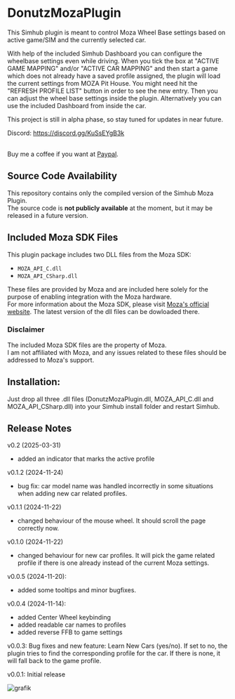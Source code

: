 # DonutzMozaPlugin

This Simhub plugin is meant to control Moza Wheel Base settings based on active game/SIM and the currently selected car.

With help of the included Simhub Dashboard you can configure the wheelbase settings even while driving. When you tick the box at "ACTIVE GAME MAPPING" and/or "ACTIVE CAR MAPPING" and then start a game which does not already have a saved profile assigned, the plugin will load the current settings from MOZA Pit House.
You might need hit the "REFRESH PROFILE LIST" button in order to see the new entry. Then you can adjust the wheel base settings inside the plugin. Alternatively you can use the included Dashboard from inside the car.

This project is still in alpha phase, so stay tuned for updates in near future.

Discord: https://discord.gg/KuSsEYgB3k

<br>Buy me a coffee if you want at [Paypal](https://paypal.me/donutz75?country.x=DE&locale.x=de_DE).

## Source Code Availability

This repository contains only the compiled version of the Simhub Moza Plugin.  
The source code is **not publicly available** at the moment, but it may be released in a future version.

## Included Moza SDK Files

This plugin package includes two DLL files from the Moza SDK:

- `MOZA_API_C.dll`
- `MOZA_API_CSharp.dll`

These files are provided by Moza and are included here solely for the purpose of enabling integration with the Moza hardware.  
For more information about the Moza SDK, please visit [Moza's official website](https://www.mozaracing.com/moza-sdk/). The latest version of the dll files can be dowloaded there.

### Disclaimer

The included Moza SDK files are the property of Moza.  
I am not affiliated with Moza, and any issues related to these files should be addressed to Moza's support.

## Installation: 
Just drop all three .dll files (DonutzMozaPlugin.dll, MOZA_API_C.dll and MOZA_API_CSharp.dll) into your Simhub install folder and restart Simhub.

## Release Notes
v0.2 (2025-03-31)
- added an indicator that marks the active profile
  
v0.1.2 (2024-11-24)
- bug fix: car model name was handled incorrectly in some situations when adding new car related profiles.

v0.1.1 (2024-11-22)
- changed behaviour of the mouse wheel. It should scroll the page correctly now.

v0.1.0 (2024-11-22)
- changed behaviour for new car profiles. It will pick the game related profile if there is one already instead of the current Moza settings.

v0.0.5 (2024-11-20):
- added some tooltips and minor bugfixes.

v0.0.4 (2024-11-14): 
- added Center Wheel keybinding
- added readable car names to profiles
- added reverse FFB to game settings

v0.0.3: Bug fixes and new feature: Learn New Cars (yes/no). If set to no, the plugin tries to find the corresponding profile for the car. If there is none, it will fall back to the game profile.

v0.0.1: Initial release

![grafik](https://github.com/user-attachments/assets/732f3598-6342-409a-bd15-612604a3f4fa)


